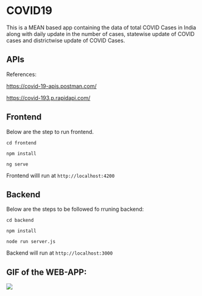 # COVID19

This is a MEAN based app containing the data of total COVID Cases in India along with daily update in the number of cases, statewise update of COVID cases and districtwise update of COVID Cases.

## APIs

References: 

https://covid-19-apis.postman.com/

https://covid-193.p.rapidapi.com/

## Frontend

Below are the step to run frontend.

`cd frontend`

`npm install`

`ng serve`

Frontend willl run at `http://localhost:4200`

## Backend

Below are the steps to be followed fo rruning backend:

`cd backend`

`npm install`

`node run server.js`

Backend will run at `http://localhost:3000`

## GIF of the WEB-APP:

<img src="./frontend/src/assets/COVID-19.gif">
